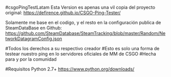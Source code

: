 #csgoPingTestLatam
Esta Version es apenas una vil copia del proyecto original:
https://defirence.github.io/CSGO-Ping-Tester/

Solamente me base en el codigo, y el resto en la configuración publica de SteamDataBase en Github:
https://github.com/SteamDatabase/SteamTracking/blob/master/Random/NetworkDatagramConfig.json

#Todos los derechos a su respectivo creador
#Esto es solo una forma de testear nuestro ping en lo servidores oficiales de MM de CSGO
#Hecha para y por la comunidad

#Requisitos 
Python 2.7+
https://www.python.org/downloads/
